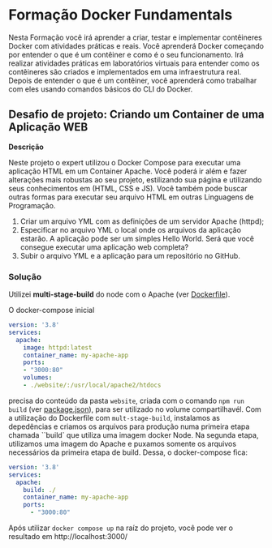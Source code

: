 # Formação Docker Fundamentals

Nesta Formação você irá aprender a criar, testar e implementar contêineres Docker com atividades práticas e reais. Você aprenderá Docker começando por entender o que é um contêiner e como é o seu funcionamento. Irá realizar atividades práticas em laboratórios virtuais para entender como os contêineres são criados e implementados em uma infraestrutura real. Depois de entender o que é um contêiner, você aprenderá como trabalhar com eles usando comandos básicos do CLI do Docker.

## Desafio de projeto: Criando um Container de uma Aplicação WEB

**Descrição**

Neste projeto o expert utilizou o Docker Compose para executar uma aplicação HTML em um Container Apache. Você poderá ir além e fazer alterações mais robustas ao seu projeto, estilizando sua página e utilizando seus conhecimentos em (HTML, CSS e JS). Você também pode buscar outras formas para executar seu arquivo HTML em outras Linguagens de Programação.

1. Criar um arquivo YML com as definições de um servidor Apache (httpd);
2. Especificar no arquivo YML o local onde os arquivos da aplicação estarão. A aplicação pode ser um simples Hello World. Será que você consegue executar uma aplicação web completa?
3. Subir o arquivo YML e a aplicação para um repositório no GitHub.


### Solução

Utilizei **multi-stage-build** do node com o Apache (ver [Dockerfile](./Dockerfile)).

O docker-compose inicial

```yml
version: '3.8'
services:
  apache:
    image: httpd:latest
    container_name: my-apache-app
    ports:
    - "3000:80"
    volumes:
    - ./website/:/usr/local/apache2/htdocs
```

precisa do conteúdo da pasta `website`, criada com o comando `npm run build` (ver [package.json](./package.json)),  para ser utilizado no volume compartilhavél. Com a utilização do Dockerfile com `mult-stage-build`, instalamos as depedências e criamos os arquivos para produção numa primeira etapa chamada ``build` que utiliza uma imagem docker Node. Na segunda etapa, utilizamos uma imagem do Apache e puxamos somente os arquivos necessários da primeira etapa de build. Dessa, o docker-compose fica:

```yml
version: '3.8'
services:
  apache:
    build: ./
    container_name: my-apache-app
    ports:
      - "3000:80"
```

Após utilizar `docker compose up` na raíz do projeto, você pode ver o resultado em http://localhost:3000/